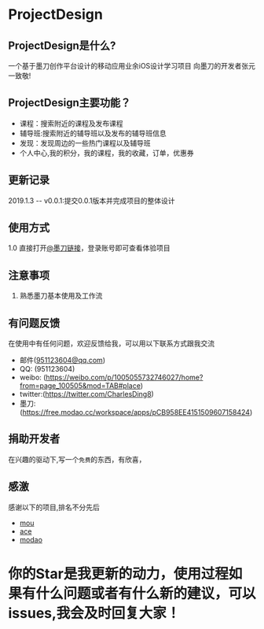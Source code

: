 # ProjectDesign
## ProjectDesign是什么?
一个基于墨刀创作平台设计的移动应用业余iOS设计学习项目
向墨刀的开发者张元一致敬!

## ProjectDesign主要功能？

* 课程：搜索附近的课程及发布课程
* 辅导班:搜索附近的辅导班以及发布的辅导班信息
* 发现：发现周边的一些热门课程以及辅导班
* 个人中心,我的积分，我的课程，我的收藏，订单，优惠券

## 更新记录
2019.1.3 -- v0.0.1:提交0.0.1版本并完成项目的整体设计

## 使用方式
1.0 直接打开[@墨刀链接](https://free.modao.cc/workspace/apps/pCB958EE4151509607158424/preview)，登录账号即可查看体验项目

## 注意事项
1. 熟悉墨刀基本使用及工作流

## 有问题反馈
在使用中有任何问题，欢迎反馈给我，可以用以下联系方式跟我交流
* 邮件(951123604@qq.com)
* QQ: (951123604)
* weibo: (https://weibo.com/p/1005055732746027/home?from=page_100505&mod=TAB#place)
* twitter:(https://twitter.com/CharlesDing8)
* 墨刀:(https://free.modao.cc/workspace/apps/pCB958EE4151509607158424)

## 捐助开发者
在兴趣的驱动下,写一个`免费`的东西，有欣喜，
## 感激
感谢以下的项目,排名不分先后

* [mou](http://mouapp.com/) 
* [ace](http://ace.ajax.org/)
* [modao](https://free.modao.cc)

# 你的Star是我更新的动力，使用过程如果有什么问题或者有什么新的建议，可以issues,我会及时回复大家！



